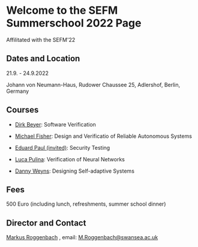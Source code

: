 # Welcome to the SEFM Summerschool 2022 Page

Affilitated with the SEFM'22

## Dates and Location

21.9. - 24.9.2022

Johann von Neumann-Haus, Rudower Chaussee 25, Adlershof, Berlin, Germany

## Courses

- [Dirk Beyer](https://www.sosy-lab.org/people/beyer/): Software Verification

- [Michael Fisher](https://www.research.manchester.ac.uk/portal/michael.fisher.html): Design and Verificatio of Reliable Autonomous Systems

- [Eduard Paul (invited)](http://www.es.mdh.se/staff/349-Eduard_Paul_Enoiu): Security Testing

- [Luca Pulina](https://www.uniss.it/ugov/person/200): Verification of Neural Networks

- [Danny Weyns](https://people.cs.kuleuven.be/~danny.weyns/): Designing Self-adaptive Systems

## Fees

500 Euro (including lunch, refreshments, summer school dinner)

## Director and Contact

[Markus Roggenbach](https://www.swansea.ac.uk/staff/m.roggenbach/) , email: M.Roggenbach@swansea.ac.uk
